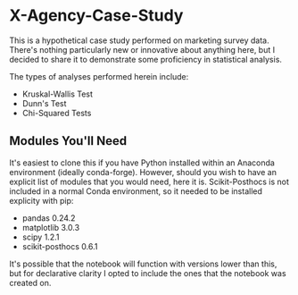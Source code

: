 # X-Agency-Case-Study

This is a hypothetical case study performed on marketing survey data. There's nothing particularly new or innovative about anything here, but I decided to share it to demonstrate some proficiency in statistical analysis.

The types of analyses performed herein include:

- Kruskal-Wallis Test
- Dunn's Test
- Chi-Squared Tests

## Modules You'll Need

It's easiest to clone this if you have Python installed within an Anaconda environment (ideally conda-forge). However, should you wish to have an explicit list of modules that you would need, here it is. Scikit-Posthocs is not included in a normal Conda environment, so it needed to be installed explicity with pip:

- pandas                    0.24.2 
- matplotlib                3.0.3
- scipy                     1.2.1
- scikit-posthocs           0.6.1 

It's possible that the notebook will function with versions lower than this, but for declarative clarity I opted to include the ones that the notebook was created on.
